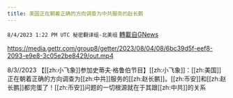 ```yaml
---
title: 美国正在朝着正确的方向调查为中共服务的赵长鹏
---
```

`8/4/2023 1:22 PM UTC 秘密翻译组-北美组` [轉載自GNews](https://gnews.org/articles/1524376)


https://media.gettr.com/group8/getter/2023/08/04/08/6bc39d5f-eef8-2093-e9e8-3c05e2be8429/out.mp4

8/3//2023 【[[zh:小飞象]]参加史蒂夫·格鲁伯节目】[[zh:小飞象]]：[[zh:美国]]正在朝着正确的方向调查为[[zh:中共]]服务的[[zh:赵长鹏]]。[[zh:币安]]和[[zh:赵长鹏]]都完蛋了！[[zh:币安]]问题的一切根源就在于其跟[[zh:中共]]的关系
